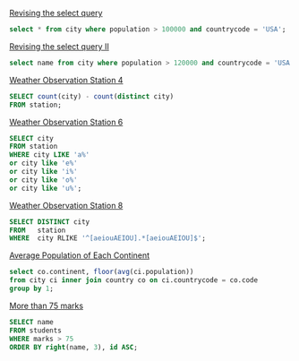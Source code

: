 [Revising the select query](https://www.hackerrank.com/challenges/revising-the-select-query/problem)

~~~sql
select * from city where population > 100000 and countrycode = 'USA';
~~~

[Revising the select query II](https://www.hackerrank.com/challenges/revising-the-select-query-2/problem)

~~~sql
select name from city where population > 120000 and countrycode = 'USA';
~~~

[Weather Observation Station 4](https://www.hackerrank.com/challenges/weather-observation-station-4/problem?h_r=next-challenge&h_v=zen)

~~~sql
SELECT count(city) - count(distinct city) 
FROM station;
~~~

[Weather Observation Station 6](https://www.hackerrank.com/challenges/weather-observation-station-6/problem)

~~~sql
SELECT city 
FROM station 
WHERE city LIKE 'a%' 
or city like 'e%'
or city like 'i%'
or city like 'o%'
or city like 'u%';
~~~

[Weather Observation Station 8](https://www.hackerrank.com/challenges/weather-observation-station-8/problem?h_r=next-challenge&h_v=zen)

~~~sql
SELECT DISTINCT city
FROM   station
WHERE  city RLIKE '^[aeiouAEIOU].*[aeiouAEIOU]$';
~~~

[Average Population of Each Continent](https://www.hackerrank.com/challenges/average-population-of-each-continent/problem?isFullScreen=true)

~~~sql
select co.continent, floor(avg(ci.population))
from city ci inner join country co on ci.countrycode = co.code
group by 1;
~~~

[More than 75 marks](https://www.hackerrank.com/challenges/more-than-75-marks/problem?isFullScreen=true)

~~~sql
SELECT name
FROM students
WHERE marks > 75
ORDER BY right(name, 3), id ASC;
~~~



